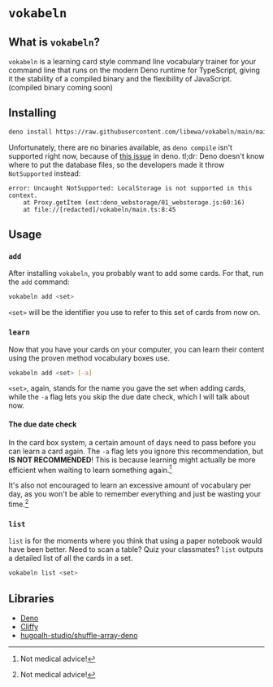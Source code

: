 # `vokabeln`
## What is `vokabeln`?

`vokabeln` is a learning card style command line vocabulary trainer for your command line that runs on the modern Deno runtime for TypeScript, giving it the stability of a compiled binary and the flexibility of JavaScript. (compiled binary coming soon)

## Installing

```sh
deno install https://raw.githubusercontent.com/libewa/vokabeln/main/main.ts
```
Unfortunately, there are no binaries available, as `deno compile` isn't supported right now, because of [this issue](https://github.com/denoland/deno/issues/10693) in deno. tl;&#xfeff;dr: Deno doesn't know where to put the database files, so the developers made it throw `NotSupported` instead:
```
error: Uncaught NotSupported: LocalStorage is not supported in this context.
    at Proxy.getItem (ext:deno_webstorage/01_webstorage.js:60:16)
    at file://[redacted]/vokabeln/main.ts:8:45
```

## Usage
### `add`
After installing `vokabeln`, you probably want to add some cards. For that, run the `add` command:
```sh
vokabeln add <set>
```
`<set>` will be the identifier you use to refer to this set of cards from now on.

### `learn`
Now that you have your cards on your computer, you can learn their content using the proven method vocabulary boxes use.
```sh
vokabeln add <set> [-a]
```
`<set>`, again, stands for the name you gave the set when adding cards, while the `-a` flag lets you skip the due date check, which I will talk about now.

#### The due date check
In the card box system, a certain amount of days need to pass before you can learn a card again. The `-a` flag lets you ignore this recommendation, but **IS NOT RECOMMENDED**! This is because learning might actually be more efficient when waiting to learn something again.[^1]

It's also not encouraged to learn an excessive amount of vocabulary per day, as you won't be able to remember everything and just be wasting your time.[^1]

### `list`

`list` is for the moments where you think that using a paper notebook would have been better. Need to scan a table? Quiz your classmates? `list` outputs a detailed list of all the cards in a set.
```sh
vokabeln list <set>
```

## Libraries
- [Deno](https://deno.land)
- [Cliffy](https://cliffy.io/)
- [hugoalh-studio/shuffle-array-deno](https://github.com/hugoalh-studio/shuffle-array-deno)

[^1]: Not medical advice!
